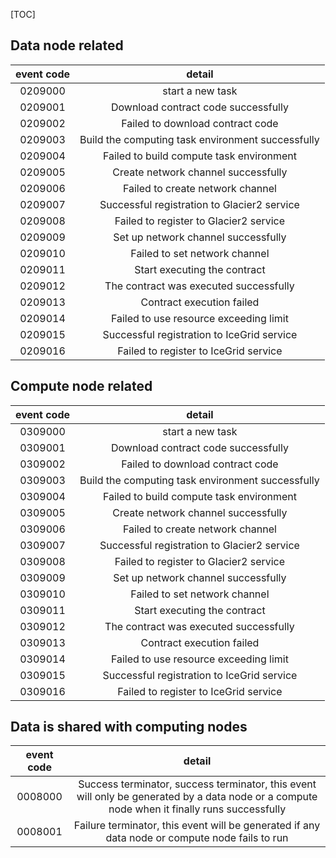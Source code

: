 [TOC]

## Data node related

| event code |                      detail                       |
| :--------: | :-----------------------------------------------: |
|  0209000   |                 start a new task                  |
|  0209001   |        Download contract code successfully        |
|  0209002   |         Failed to download contract code          |
|  0209003   | Build the computing task environment successfully |
|  0209004   |     Failed to build compute task environment      |
|  0209005   |        Create network channel successfully        |
|  0209006   |         Failed to create network channel          |
|  0209007   |      Successful registration to Glacier2 service  |
|  0209008   |         Failed to register to Glacier2 service    |
|  0209009   |        Set up network channel successfully        |
|  0209010   |           Failed to set network channel           |
|  0209011   |           Start executing the contract            |
|  0209012   |      The contract was executed successfully       |
|  0209013   |             Contract execution failed             |
|  0209014   |      Failed to use resource exceeding limit       |
|  0209015   |      Successful registration to IceGrid service   |
|  0209016   |         Failed to register to IceGrid service     |

## Compute node related
| event code |                      detail                       |
| :--------: | :-----------------------------------------------: |
|  0309000   |                 start a new task                  |
|  0309001   |        Download contract code successfully        |
|  0309002   |         Failed to download contract code          |
|  0309003   | Build the computing task environment successfully |
|  0309004   |     Failed to build compute task environment      |
|  0309005   |        Create network channel successfully        |
|  0309006   |         Failed to create network channel          |
|  0309007   |      Successful registration to Glacier2 service  |
|  0309008   |         Failed to register to Glacier2 service    |
|  0309009   |        Set up network channel successfully        |
|  0309010   |           Failed to set network channel           |
|  0309011   |           Start executing the contract            |
|  0309012   |      The contract was executed successfully       |
|  0309013   |             Contract execution failed             |
|  0309014   |      Failed to use resource exceeding limit       |
|  0309015   |      Successful registration to IceGrid service   |
|  0309016   |         Failed to register to IceGrid service     |

## Data is shared with computing nodes

| event code |                            detail                            |
| :--------: | :----------------------------------------------------------: |
|  0008000   | Success terminator, success terminator, this event will only be generated by a data node or a compute node when it finally runs successfully |
|  0008001   | Failure terminator, this event will be generated if any data node or compute node fails to run |

